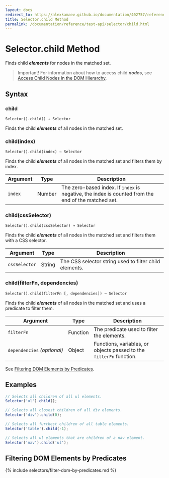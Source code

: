```yaml
---
layout: docs
redirect_to: https://alexkamaev.github.io/documentation/402757/reference/test-api/selector/child
title: Selector.child Method
permalink: /documentation/reference/test-api/selector/child.html
---
```

# Selector.child Method

Finds child ***elements*** for nodes in the matched set.

> Important! For information about how to access child ***nodes***, see [Access Child Nodes in the DOM Hierarchy](../../../guides/basic-guides/select-page-elements.md#access-child-nodes-in-the-dom-hierarchy).

## Syntax

### child

```text
Selector().child() → Selector
```

Finds the child ***elements*** of all nodes in the matched set.

### child(index)

```text
Selector().child(index) → Selector
```

Finds the child ***elements*** of all nodes in the matched set and filters them by index.

Argument | Type   | Description
-------- | ------ | --------------
`index`  | Number | The zero-based index. If `index` is negative, the index is counted from the end of the matched set.

### child(cssSelector)

```text
Selector().child(cssSelector) → Selector
```

Finds the child ***elements*** of all nodes in the matched set and filters them with a CSS selector.

Argument      | Type   | Description
------------- | ------ | --------------
`cssSelector` | String | The CSS selector string used to filter child elements.

### child(filterFn, dependencies)

```text
Selector().child(filterFn [, dependencies]) → Selector
```

Finds the child ***elements*** of all nodes in the matched set and uses a predicate to filter them.

Argument                         | Type     | Description
-------------------------------- | -------- | --------------
`filterFn`                       | Function | The predicate used to filter the elements.
`dependencies`&#160;*(optional)* | Object   | Functions, variables, or objects passed to the `filterFn` function.

See [Filtering DOM Elements by Predicates](#filtering-dom-elements-by-predicates).

## Examples

```js
// Selects all children of all ul elements.
Selector('ul').child();

// Selects all closest children of all div elements.
Selector('div').child(0);

// Selects all furthest children of all table elements.
Selector('table').child(-1);

// Selects all ul elements that are children of a nav element.
Selector('nav').child('ul');
```

## Filtering DOM Elements by Predicates

{% include selectors/filter-dom-by-predicates.md %}